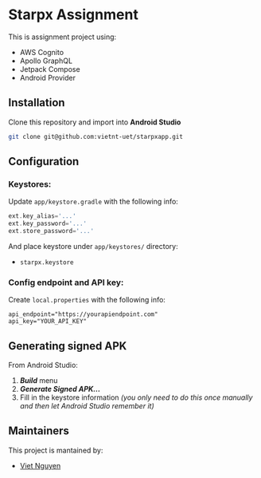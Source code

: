# Starpx Assignment

This is assignment project using:
- AWS Cognito
- Apollo GraphQL
- Jetpack Compose
- Android Provider

## Installation
Clone this repository and import into **Android Studio**
```bash
git clone git@github.com:vietnt-uet/starpxapp.git
```

## Configuration
### Keystores:
Update `app/keystore.gradle` with the following info:
```gradle
ext.key_alias='...'
ext.key_password='...'
ext.store_password='...'
```
And place keystore under `app/keystores/` directory:
- `starpx.keystore`

### Config endpoint and API key:
Create `local.properties` with the following info:
```
api_endpoint="https://yourapiendpoint.com"
api_key="YOUR_API_KEY"
```

## Generating signed APK
From Android Studio:
1. ***Build*** menu
2. ***Generate Signed APK...***
3. Fill in the keystore information *(you only need to do this once manually and then let Android Studio remember it)*

## Maintainers
This project is mantained by:
* [Viet Nguyen](https://github.com/vietnt-uet)